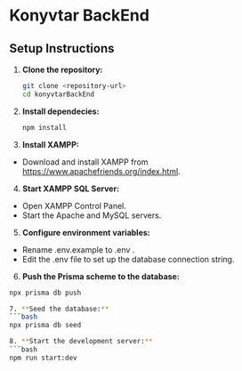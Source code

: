 # Konyvtar BackEnd

## Setup Instructions

1. **Clone the repository:**
   ```bash
   git clone <repository-url>
   cd konyvtarBackEnd

2. **Install dependecies:**
   ```bash
   npm install

3. **Install XAMPP:**
  - Download and install XAMPP from https://www.apachefriends.org/index.html.

4. **Start XAMPP SQL Server:**
  - Open XAMPP Control Panel.
  - Start the Apache and MySQL servers.

5. **Configure environment variables:**
  - Rename .env.example to .env .
  - Edit the .env file to set up the database connection string.

6. **Push the Prisma scheme to the database:**
  ```bash
  npx prisma db push

7. **Seed the database:**
  ```bash
  npx prisma db seed

8. **Start the development server:**
  ```bash
  npm run start:dev
